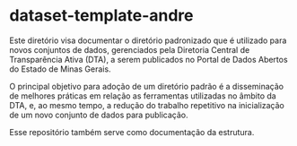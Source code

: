 # dataset-template-andre



Este diretório visa documentar o diretório padronizado que é utilizado para novos conjuntos de dados, gerenciados pela Diretoria Central de Transparência Ativa (DTA), a serem publicados no Portal de Dados Abertos do Estado de Minas Gerais.

O principal objetivo para adoção de um diretório padrão é a disseminação de melhores práticas em relação as ferramentas utilizadas no âmbito da DTA, e, ao mesmo tempo, a redução do trabalho repetitivo na inicialização de um novo conjunto de dados para publicação.

Esse repositório também serve como documentação da estrutura.

